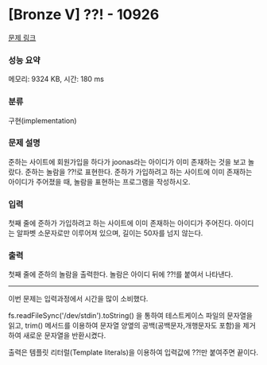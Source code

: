 # [Bronze V] ??! - 10926 

[문제 링크](https://www.acmicpc.net/problem/10926) 

### 성능 요약

메모리: 9324 KB, 시간: 180 ms

### 분류

구현(implementation)

### 문제 설명

<p>준하는 사이트에 회원가입을 하다가 joonas라는 아이디가 이미 존재하는 것을 보고 놀랐다. 준하는 놀람을 ??!로 표현한다. 준하가 가입하려고 하는 사이트에 이미 존재하는 아이디가 주어졌을 때, 놀람을 표현하는 프로그램을 작성하시오.</p>

### 입력 

 <p>첫째 줄에 준하가 가입하려고 하는 사이트에 이미 존재하는 아이디가 주어진다. 아이디는 알파벳 소문자로만 이루어져 있으며, 길이는 50자를 넘지 않는다.</p>

### 출력 

 <p>첫째 줄에 준하의 놀람을 출력한다. 놀람은 아이디 뒤에 ??!를 붙여서 나타낸다.</p>

<hr />

<p>이번 문제는 입력과정에서 시간을 많이 소비했다.</p>

<p>fs.readFileSync('/dev/stdin').toString() 을 통하여 테스트케이스 파일의 문자열을 읽고, trim() 메서드를 이용하여 문자열 양옆의 공백(공백문자,개행문자도 포함)을 제거하여 새로운 문자열을 반환시켰다.</p>

<p>출력은 템플릿 리터럴(Template literals)을 이용하여 입력값에 ??!만 붙여주면 끝이다.</p>
